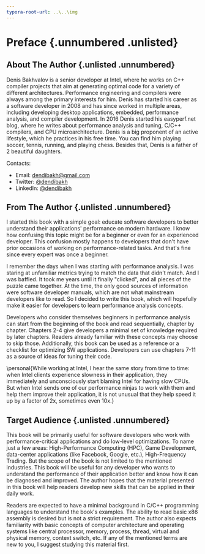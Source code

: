 ```yaml
---
typora-root-url: ..\..\img
---
```


# Preface {.unnumbered .unlisted}

## About The Author {.unlisted .unnumbered}

Denis Bakhvalov is a senior developer at Intel, where he works on C++ compiler projects that aim at generating optimal code for a variety of different architectures. Performance engineering and compilers were always among the primary interests for him. Denis has started his career as a software developer in 2008 and has since worked in multiple areas, including developing desktop applications, embedded, performance analysis, and compiler development. In 2016 Denis started his easyperf.net blog, where he writes about performance analysis and tuning, C/C++ compilers, and CPU microarchitecture. Denis is a big proponent of an active lifestyle, which he practices in his free time. You can find him playing soccer, tennis, running, and playing chess. Besides that, Denis is a father of 2 beautiful daughters.

Contacts:

* Email: dendibakh@gmail.com
* Twitter: [\@dendibakh](https://twitter.com/dendibakh)
* LinkedIn: [\@dendibakh](https://www.linkedin.com/in/dendibakh/)

## From The Author {.unlisted .unnumbered}

I started this book with a simple goal: educate software developers to better understand their applications' performance on modern hardware. I know how confusing this topic might be for a beginner or even for an experienced developer. This confusion mostly happens to developers that don't have prior occasions of working on performance-related tasks. And that's fine since every expert was once a beginner. 

I remember the days when I was starting with performance analysis. I was staring at unfamiliar metrics trying to match the data that didn't match. And I was baffled. It took me years until it finally "clicked", and all pieces of the puzzle came together. At the time, the only good sources of information were software developer manuals, which are not what mainstream developers like to read. So I decided to write this book, which will hopefully make it easier for developers to learn performance analysis concepts.

Developers who consider themselves beginners in performance analysis can start from the beginning of the book and read sequentially, chapter by chapter. Chapters 2-4 give developers a minimal set of knowledge required by later chapters. Readers already familiar with these concepts may choose to skip those. Additionally, this book can be used as a reference or a checklist for optimizing SW applications. Developers can use chapters 7-11 as a source of ideas for tuning their code.

[TODO]: add
\personal{While working at Intel, I hear the same story from time to time: when Intel clients experience slowness in their application, they immediately and unconsciously start blaming Intel for having slow CPUs. But when Intel sends one of our performance ninjas to work with them and help them improve their application, it is not unusual that they help speed it up by a factor of 2x, sometimes even 10x.}

## Target Audience {.unlisted .unnumbered}

This book will be primarily useful for software developers who work with performance-critical applications and do low-level optimizations. To name just a few areas: High-Performance Computing (HPC), Game Development, data-center applications (like Facebook, Google, etc.), High-Frequency Trading. But the scope of the book is not limited to the mentioned industries. This book will be useful for any developer who wants to understand the performance of their application better and know how it can be diagnosed and improved. The author hopes that the material presented in this book will help readers develop new skills that can be applied in their daily work.

Readers are expected to have a minimal background in C/C++ programming languages to understand the book's examples. The ability to read basic x86 assembly is desired but is not a strict requirement. The author also expects familiarity with basic concepts of computer architecture and operating systems like central processor, memory, process, thread, virtual and physical memory, context switch, etc. If any of the mentioned terms are new to you, I suggest studying this material first.
